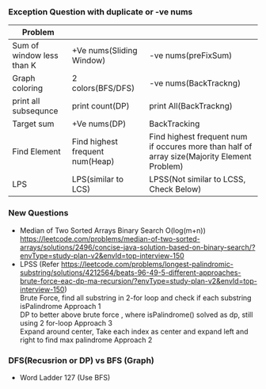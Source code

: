 ### Exception Question with duplicate or -ve nums

| Problem |         |                                                                       |
|---------------------------|---------------------------------|---------------------------------------------------------------------------------------------|
| Sum of window less than K | +Ve nums(Sliding Window)        | -ve nums(preFixSum)                                                                         |
| Graph coloring            | 2 colors(BFS/DFS)               | -ve nums(BackTrackng)                                                                       |
| print all subsequnce      | print count(DP)                 | print All(BackTrackng)                                                                      |
| Target sum                | +Ve nums(DP)                    | BackTracking                                                                                |
| Find Element              | Find highest frequent num(Heap) | Find highest frequent num if occures more than half of array size(Majority Element Problem) |
| LPS                       | LPS(similar to LCS)             | LPSS(Not similar to LCSS, Check Below)                                                      |

### New Questions
- Median of Two Sorted Arrays 		Binary Search O(log(m+n)) <br/>
  https://leetcode.com/problems/median-of-two-sorted-arrays/solutions/2496/concise-java-solution-based-on-binary-search/?envType=study-plan-v2&envId=top-interview-150	<br/>
- LPSS (Refer https://leetcode.com/problems/longest-palindromic-substring/solutions/4212564/beats-96-49-5-different-approaches-brute-force-eac-dp-ma-recursion/?envType=study-plan-v2&envId=top-interview-150)<br/>
  Brute Force, find all substring in 2-for loop and check if each substring isPalindrome Approach 1<br/>
  DP to better above brute force , where isPalindrome() solved as dp, still using 2 for-loop Approach 3<br/>
  Expand around center, Take each index as center and expand left and right to find max palindrome Approach 2<br/>

### DFS(Recusrion or DP) vs BFS (Graph)
- Word Ladder 127 (Use BFS)
